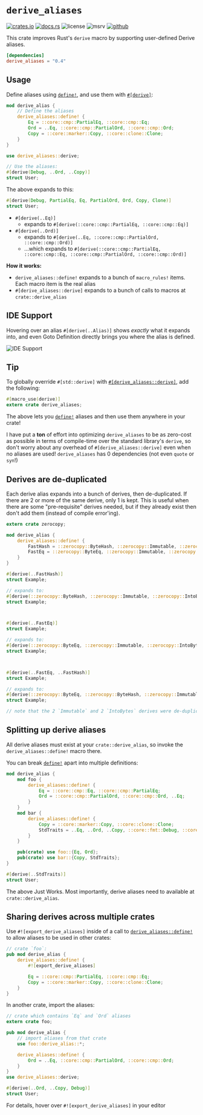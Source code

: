 # `derive_aliases`

<!-- cargo-rdme start -->

[![crates.io](https://img.shields.io/crates/v/derive_aliases?style=flat-square&logo=rust)](https://crates.io/crates/derive_aliases)
[![docs.rs](https://img.shields.io/badge/docs.rs-derive_aliases-blue?style=flat-square&logo=docs.rs)](https://docs.rs/derive_aliases)
![license](https://img.shields.io/badge/license-Apache--2.0_OR_MIT-blue?style=flat-square)
![msrv](https://img.shields.io/badge/msrv-1.60-blue?style=flat-square&logo=rust)
[![github](https://img.shields.io/github/stars/nik-rev/derive-aliases)](https://github.com/nik-rev/derive-aliases)

This crate improves Rust's `derive` macro by supporting user-defined Derive aliases.

```toml
[dependencies]
derive_aliases = "0.4"
```

## Usage

Define aliases using [`define!`](https://docs.rs/derive_aliases/latest/derive_aliases/macro.define.html), and use them with [`#[derive]`](https://docs.rs/derive_aliases/latest/derive_aliases/attr.derive.html):

```rust
mod derive_alias {
    // Define the aliases
    derive_aliases::define! {
        Eq = ::core::cmp::PartialEq, ::core::cmp::Eq;
        Ord = ..Eq, ::core::cmp::PartialOrd, ::core::cmp::Ord;
        Copy = ::core::marker::Copy, ::core::clone::Clone;
    }
}

use derive_aliases::derive;

// Use the aliases:
#[derive(Debug, ..Ord, ..Copy)]
struct User;
```

The above expands to this:

```rust
#[derive(Debug, PartialEq, Eq, PartialOrd, Ord, Copy, Clone)]
struct User;
```

- `#[derive(..Eq)]`
   - expands to `#[derive(::core::cmp::PartialEq, ::core::cmp::Eq)]`
- `#[derive(..Ord)]`
   - expands to `#[derive(..Eq, ::core::cmp::PartialOrd, ::core::cmp::Ord)]`
   - ...which expands to `#[derive(::core::cmp::PartialEq, ::core::cmp::Eq, ::core::cmp::PartialOrd, ::core::cmp::Ord)]`

**How it works:**

- `derive_aliases::define!` expands to a bunch of `macro_rules!` items. Each macro item is the real alias
- `#[derive_aliases::derive]` expands to a bunch of calls to macros at `crate::derive_alias`

## IDE Support

Hovering over an alias `#[derive(..Alias)]` shows *exactly* what it expands into, and even Goto Definition directly brings you where the alias is defined.

![IDE Support](https://raw.githubusercontent.com/nik-rev/derive-aliases/main/ide_support.png)

## Tip

To globally override `#[std::derive]` with [`#[derive_aliases::derive]`](https://docs.rs/derive_aliases/latest/derive_aliases/attr.derive.html), add the following:

```rust
#[macro_use(derive)]
extern crate derive_aliases;
```

The above lets you [`define!`](https://docs.rs/derive_aliases/latest/derive_aliases/macro.define.html) aliases and then use them anywhere in your crate!

I have put a **ton** of effort into optimizing `derive_aliases` to be as zero-cost as possible in terms of compile-time over the standard library's `derive`,
so don't worry about any overhead of `#[derive_aliases::derive]` even when no aliases are used! `derive_aliases` has 0 dependencies (not even `quote` or `syn`!)

## Derives are de-duplicated

Each derive alias expands into a bunch of derives, then de-duplicated. If there are 2 or more of the same derive, only 1 is kept.
This is useful when there are some "pre-requisite" derives needed, but if they already exist then don't add them (instead of compile error'ing).

```rust
extern crate zerocopy;

mod derive_alias {
    derive_aliases::define! {
        FastHash = ::zerocopy::ByteHash, ::zerocopy::Immutable, ::zerocopy::IntoBytes;
        FastEq = ::zerocopy::ByteEq, ::zerocopy::Immutable, ::zerocopy::IntoBytes;
    }
}

#[derive(..FastHash)]
struct Example;

// expands to:
#[derive(::zerocopy::ByteHash, ::zerocopy::Immutable, ::zerocopy::IntoBytes)]
struct Example;



#[derive(..FastEq)]
struct Example;

// expands to:
#[derive(::zerocopy::ByteEq, ::zerocopy::Immutable, ::zerocopy::IntoBytes)]
struct Example;



#[derive(..FastEq, ..FastHash)]
struct Example;

// expands to:
#[derive(::zerocopy::ByteEq, ::zerocopy::ByteHash, ::zerocopy::Immutable, ::zerocopy::IntoBytes)]
struct Example;

// note that the 2 `Immutable` and 2 `IntoBytes` derives were de-duplicated
```

## Splitting up derive aliases

All derive aliases must exist at your `crate::derive_alias`, so invoke the `derive_aliases::define!` macro there.

You can break [`define!`](https://docs.rs/derive_aliases/latest/derive_aliases/macro.define.html) apart into multiple definitions:

```rust
mod derive_alias {
    mod foo {
        derive_aliases::define! {
            Eq = ::core::cmp::Eq, ::core::cmp::PartialEq;
            Ord = ::core::cmp::PartialOrd, ::core::cmp::Ord, ..Eq;
        }
    }
    mod bar {
        derive_aliases::define! {
            Copy = ::core::marker::Copy, ::core::clone::Clone;
            StdTraits = ..Eq, ..Ord, ..Copy, ::core::fmt::Debug, ::core::hash::Hash;
        }
    }

    pub(crate) use foo::{Eq, Ord};
    pub(crate) use bar::{Copy, StdTraits};
}

#[derive(..StdTraits)]
struct User;
```

The above Just Works. Most importantly, derive aliases need to available at `crate::derive_alias`.

## Sharing derives across multiple crates

Use `#![export_derive_aliases]` inside of a call to [`derive_aliases::define!`](https://docs.rs/derive_aliases/latest/derive_aliases/macro.define.html) to allow aliases to be used in other crates:

```rust
// crate `foo`:
pub mod derive_alias {
    derive_aliases::define! {
        #![export_derive_aliases]

        Eq = ::core::cmp::PartialEq, ::core::cmp::Eq;
        Copy = ::core::marker::Copy, ::core::clone::Clone;
    }
}
```

In another crate, import the aliases:

```rust
// crate which contains `Eq` and `Ord` aliases
extern crate foo;

pub mod derive_alias {
    // import aliases from that crate
    use foo::derive_alias::*;

    derive_aliases::define! {
        Ord = ..Eq, ::core::cmp::PartialOrd, ::core::cmp::Ord;
    }
}
use derive_aliases::derive;

#[derive(..Ord, ..Copy, Debug)]
struct User;
```

For details, hover over `#![export_derive_aliases]` in your editor

<!-- cargo-rdme end -->
